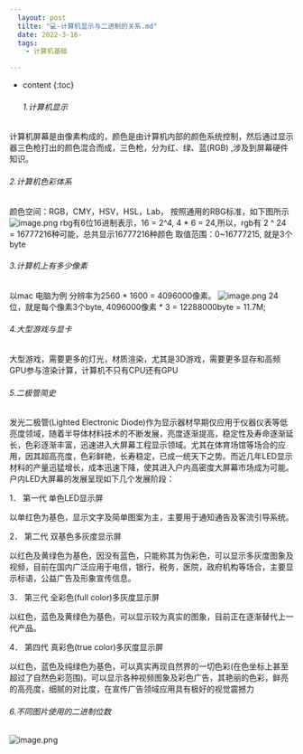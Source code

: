 ```yaml
---
  layout: post
  tilte: "💻-计算机显示与二进制的关系.md"
  date: 2022-3-16-
  tags: 
    - 计算机基础

---
```



* content
{:toc}


  ###### 1.计算机显示
计算机屏幕是由像素构成的，颜色是由计算机内部的颜色系统控制，然后通过显示器三色枪打出的颜色混合而成，三色枪，分为红、绿、蓝(RGB) ,涉及到屏幕硬件知识。
###### 2.计算机色彩体系
颜色空间：RGB，CMY，HSV，HSL，Lab，
按照通用的RBG标准，如下图所示
![image.png](https://upload-images.jianshu.io/upload_images/15312191-5aa037b449031b10.png?imageMogr2/auto-orient/strip%7CimageView2/2/w/1240)
rbg有6位16进制表示，16 = 2^4, 4 * 6 = 24,所以，rgb有 2 ^ 24 = 16777216种可能，总共显示16777216种颜色
取值范围：0~16777215, 就是3个byte
###### 3.计算机上有多少像素
以mac 电脑为例 分辨率为2560 * 1600  = 4096000像素。
![image.png](https://upload-images.jianshu.io/upload_images/15312191-84a8019e5578793d.png?imageMogr2/auto-orient/strip%7CimageView2/2/w/1240)
24位，就是每个像素3个byte, 4096000像素 * 3 = 12288000byte = 11.7M;
###### 4.大型游戏与显卡
大型游戏，需要更多的灯光，材质渲染，尤其是3D游戏，需要更多显存和高频GPU参与渲染计算，计算机不只有CPU还有GPU
###### 5.二极管简史
发光二极管(Lighted Electronic Diode)作为显示器材早期仅应用于仪器仪表等低亮度领域，随着半导体材料技术的不断发展，亮度逐渐提高，稳定性及寿命逐渐延长，色彩逐渐丰富，迅速进入大屏幕工程显示领域。尤其在体育场馆等场合的应用，因其超高亮度，色彩鲜艳，长寿稳定，已成一统天下之势。而近几年LED显示材料的产量迅猛增长，成本迅速下降，使其进入户内高密度大屏幕市场成为可能。户内LED大屏幕的发展呈现如下几个发展阶段：

1． 第一代 单色LED显示屏

以单红色为基色，显示文字及简单图案为主，主要用于通知通告及客流引导系统。

2． 第二代 双基色多灰度显示屏

以红色及黄绿色为基色，因没有蓝色，只能称其为伪彩色，可以显示多灰度图象及视频，目前在国内广泛应用于电信，银行，税务，医院，政府机构等场合，主要显示标语，公益广告及形象宣传信息。

3． 第三代 全彩色(full color)多灰度显示屏

以红色，蓝色及黄绿色为基色，可以显示较为真实的图象，目前正在逐渐替代上一代产品。

4． 第四代 真彩色(true color)多灰度显示屏

以红色，蓝色及纯绿色为基色，可以真实再现自然界的一切色彩(在色坐标上甚至超过了自然色彩范围)。可以显示各种视频图象及彩色广告，其艳丽的色彩，鲜亮的高亮度，细腻的对比度，在宣传广告领域应用具有极好的视觉震撼力
###### 6.不同图片使用的二进制位数
![image.png](https://upload-images.jianshu.io/upload_images/15312191-631bee1e687c43ae.png?imageMogr2/auto-orient/strip%7CimageView2/2/w/1240)

